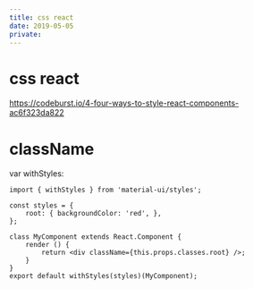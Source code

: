 ```yaml
---
title: css react
date: 2019-05-05
private:
---
```

# css react
https://codeburst.io/4-four-ways-to-style-react-components-ac6f323da822

# className
var withStyles:

    import { withStyles } from 'material-ui/styles';

    const styles = {
        root: { backgroundColor: 'red', },
    };

    class MyComponent extends React.Component {
        render () {
            return <div className={this.props.classes.root} />;
        }
    }
    export default withStyles(styles)(MyComponent);
